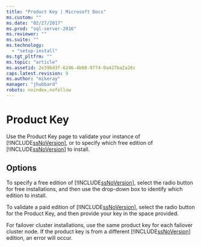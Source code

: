 ```yaml
---
title: "Product Key | Microsoft Docs"
ms.custom: ""
ms.date: "02/27/2017"
ms.prod: "sql-server-2016"
ms.reviewer: ""
ms.suite: ""
ms.technology: 
  - "setup-install"
ms.tgt_pltfrm: ""
ms.topic: "article"
ms.assetid: 2e39bd3f-6246-4b60-9774-0a427ba2a26c
caps.latest.revision: 9
ms.author: "mikeray"
manager: "jhubbard"
robots: noindex,nofollow
---
```

# Product Key
  Use the Product Key page to validate your instance of [!INCLUDE[ssNoVersion](../a9notintoc/includes/ssnoversion-md.md)], or to specify which free edition of [!INCLUDE[ssNoVersion](../a9notintoc/includes/ssnoversion-md.md)] to install.  
  
## Options  
 To specify a free edition of [!INCLUDE[ssNoVersion](../a9notintoc/includes/ssnoversion-md.md)], select the radio button for free installations, and then use the drop-down box to identify which edition to install.  
  
 To validate a paid edition of [!INCLUDE[ssNoVersion](../a9notintoc/includes/ssnoversion-md.md)], select the radio button for the Product Key, and then provide your key in the space provided.  
  
 For failover cluster installations, use the same product key for each failover cluster node. If the product key is from a different [!INCLUDE[ssNoVersion](../a9notintoc/includes/ssnoversion-md.md)] edition, an error will occur.  
  
  